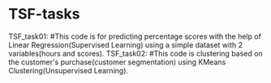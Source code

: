 # TSF-tasks
TSF_task01:
    #This code is for predicting percentage scores with the help of  Linear Regression(Supervised Learning) using a simple dataset with 2 variables(hours and scores).
TSF_task02:
    #This code is clustering based on the customer's purchase(customer segmentation) using KMeans Clustering(Unsupervised Learning).
